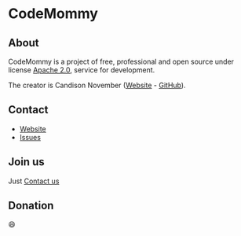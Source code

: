 # CodeMommy

## About

CodeMommy is a project of free, professional and open source under license [Apache 2.0](LICENSE), service for development.

The creator is Candison November ([Website](http://www.kandisheng.com) - [GitHub](https://github.com/KanDisheng)).

## Contact

- [Website](http://www.codemommy.com)
- [Issues](https://github.com/CodeMommy/CodeMommy/issues)

## Join us

Just [Contact us](#contact)

## Donation

:smile: